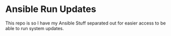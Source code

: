 # Ansible Run Updates

This repo is so I have my Ansible Stuff separated out for easier access to be able to run system updates.
